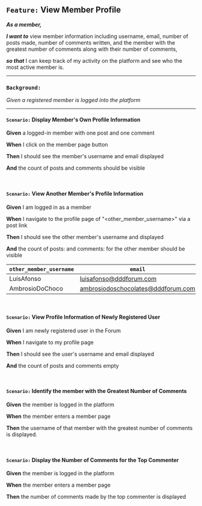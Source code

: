 ## `Feature:` View Member Profile

**_As a member,_**

**_I want to_** view member information including username, email, number of posts made, number of comments written, and the member with the greatest number of comments along with their number of comments,

**_so that_** I can keep track of my activity on the platform and see who the most active member is.

---

### `Background:`

_Given a registered member is logged into the platform_

---

<!-- Test ID: 1011 | AC: AC1, AC2 -->

#### `Scenario:` Display Member's Own Profile Information

**Given** a logged-in member with one post and one comment

**When** I click on the member page button

**Then** I should see the member's username and email displayed

**And** the count of posts and comments should be visible

<br>

<!-- Test ID: 1022 | AC: AC1, AC2 -->

#### `Scenario:` View Another Member's Profile Information

**Given** I am logged in as a member

**When** I navigate to the profile page of "<other_member_username>" via a post <postId> link

**Then** I should see the other member's username and <email> displayed

**And** the count of posts: <posts> and comments: <comments> for the other member should be visible

| `other_member_username` | `email`                            | `posts` | `comments` | `postId` |
| ----------------------- | ---------------------------------- | ------- | ---------- | -------- |
| LuísAfonso              | luisafonso@dddforum.com            | 1       | 4          | 0        |
| AmbrosioDoChoco         | ambrosiodoschocolates@dddforum.com | 2       | 6          | 14       |

<br>

<!-- Test ID: 1032 | AC: AC1 -->

#### `Scenario:` View Profile Information of Newly Registered User

**Given** I am newly registered user in the Forum

**When** I navigate to my profile page

**Then** I should see the user's username and email displayed

**And** the count of posts and comments empty

<br>

<!-- Test ID: 1023 | AC: AC3 -->

#### `Scenario:` Identify the member with the Greatest Number of Comments

**Given** the member is logged in the platform

**When** the member enters a member page

**Then** the username of that member with the greatest number of comments is displayed.

<br>
<!-- Test ID: 1044 | AC: AC4 -->

#### `Scenario:` Display the Number of Comments for the Top Commenter

**Given** the member is logged in the platform

**When** the member enters a member page

**Then** the number of comments made by the top commenter is displayed
